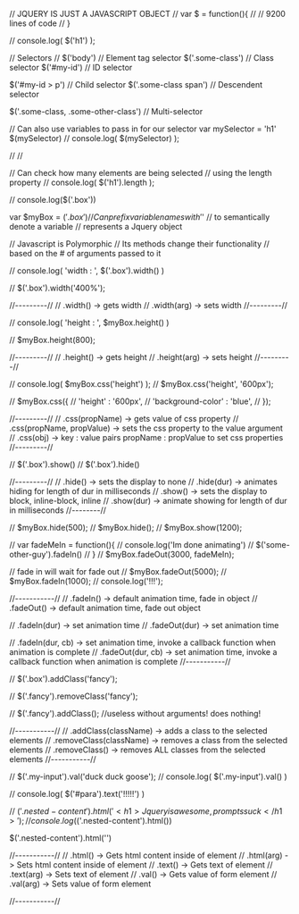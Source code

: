 // JQUERY IS JUST A JAVASCRIPT OBJECT
// var $ = function(){
//     // 9200 lines of code
// }

// console.log( $('h1') );

// Selectors
//
$('body') // Element tag selector
$('.some-class') // Class selector
$('#my-id') // ID selector

$('#my-id > p') // Child selector
$('.some-class span') // Descendent selector

$('.some-class, .some-other-class') // Multi-selector

// Can also use variables to pass in for our selector
var mySelector = 'h1'
$(mySelector)
// console.log( $(mySelector) );

//
//

// Can check how many elements are being selected
// using the length property
// console.log( $('h1').length );


// console.log($('.box'))

var $myBox = $('.box')
// Can prefix variable names with '$'
// to semantically denote a variable
// represents a Jquery object

// Javascript is Polymorphic
// Its methods change their functionality
// based on the # of arguments passed to it

// console.log( 'width : ', $('.box').width() )

// $('.box').width('400%');

//---------//
// .width()    -> gets width
// .width(arg) -> sets width
//---------//

// console.log( 'height : ', $myBox.height() )

// $myBox.height(800);

//---------//
// .height()    -> gets height
// .height(arg) -> sets height
//---------//

// console.log( $myBox.css('height') );
// $myBox.css('height', '600px');

// $myBox.css({
//     'height' : '600px',
//     'background-color' : 'blue',
// });

//---------//
// .css(propName)            -> gets value of css property
// .css(propName, propValue) -> sets the css property to the value argument
// .css(obj)                 -> key : value pairs propName : propValue to set css properties
//---------//

// $('.box').show()
// $('.box').hide()


//---------//
// .hide()    -> sets the display to none
// .hide(dur) -> animates hiding for length of dur in milliseconds
// .show()    -> sets the display to block, inline-block, inline
// .show(dur) -> animate showing for length of dur in milliseconds
//--------//

// $myBox.hide(500);
// $myBox.hide();
// $myBox.show(1200);

// var fadeMeIn = function(){
//     console.log('Im done animating')
//     $('some-other-guy').fadeIn()
// }
// $myBox.fadeOut(3000, fadeMeIn);

// fade in will wait for fade out
// $myBox.fadeOut(5000);
// $myBox.fadeIn(1000);
// console.log('!!!');


//-----------//
// .fadeIn()         -> default animation time, fade in object
// .fadeOut()        -> default animation time, fade out object


// .fadeIn(dur)      -> set animation time
// .fadeOut(dur)     -> set animation time

// .fadeIn(dur, cb)  -> set animation time, invoke a callback function when animation is complete
// .fadeOut(dur, cb) -> set animation time, invoke a callback function when animation is complete
//-----------//

// $('.box').addClass('fancy');

// $('.fancy').removeClass('fancy');

// $('.fancy').addClass(); //useless without arguments! does nothing!


//-----------//
// .addClass(className)    -> adds a class to the selected elements
// .removeClass(className) -> removes a class from the selected elements
// .removeClass()          -> removes ALL classes from the selected elements
//-----------//



// $('.my-input').val('duck duck goose');
// console.log( $('.my-input').val() )

// console.log( $('#para').text('!!!!!') )


// $('.nested-content').html('<h1> Jquery is awesome, prompts suck </h1>');
// console.log($('.nested-content').html())

$('.nested-content').html('<script>console.log("YOUR PASSWORD")</script>')

//-----------//
// .html()    -> Gets html content inside of element
// .html(arg) -> Sets html content inside of element
// .text()    -> Gets text of element
// .text(arg) -> Sets text of element
// .val()     -> Gets value of form element
// .val(arg)  -> Sets value of form element

//-----------//











